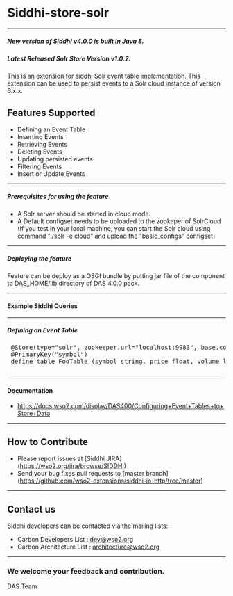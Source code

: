 Siddhi-store-solr
======================================
---
##### New version of Siddhi v4.0.0 is built in Java 8.
##### Latest Released Solr Store Version v1.0.2.

This is an extension for siddhi Solr event table implementation. This extension can be used to persist events to a
Solr cloud instance of version 6.x.x.


Features Supported
------------------
 - Defining an Event Table
 - Inserting Events
 - Retrieving Events
 - Deleting Events
 - Updating persisted events
 - Filtering Events
 - Insert or Update Events

---
##### Prerequisites for using the feature
 - A Solr server should be started in cloud mode.
 - A Default configset needs to be uploaded to the zookeper of SolrCloud (If you test in your local machine, you can
 start the Solr cloud using  command "./solr -e cloud" and upload the "basic_configs" configset)

---
##### Deploying the feature
 Feature can be deploy as a OSGI bundle by putting jar file of the component to DAS_HOME/lib directory of DAS 4.0.0 pack.

---
#### Example Siddhi Queries

---
##### Defining an Event Table
 <pre>
 @Store(type="solr", zookeeper.url="localhost:9983", base.configset=<your-default-configset>, collection="SAMPLE_COLLECTION", shards='2', replicas='2', schema ='time long stored, date string stored', commit.async='true')
 @PrimaryKey("symbol")
 define table FooTable (symbol string, price float, volume long);
 </pre>

---
#### Documentation

  * https://docs.wso2.com/display/DAS400/Configuring+Event+Tables+to+Store+Data

---
## How to Contribute

* Please report issues at [Siddhi JIRA] (https://wso2.org/jira/browse/SIDDHI)
* Send your bug fixes pull requests to [master branch] (https://github.com/wso2-extensions/siddhi-io-http/tree/master)

---
## Contact us

Siddhi developers can be contacted via the mailing lists:
  * Carbon Developers List : dev@wso2.org
  * Carbon Architecture List : architecture@wso2.org

---
### We welcome your feedback and contribution.

DAS Team

